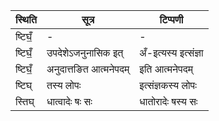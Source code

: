 | स्थिति | सूत्र | टिप्पणी |
| ----- | ------- | ------ |
| ष्टिघँ॒ | - | - |
| ष्टिघँ॒ | उपदेशेऽजनुनासिक इत् | अँ-इत्यस्य इत्संज्ञा |
| ष्टिघँ॒ | अनुदात्तङित आत्मनेपदम् | इति आत्मनेपदम् |
| ष्टिघ् | तस्य लोपः | इत्संज्ञकस्य लोपः |
| स्तिघ् | धात्वादेः षः सः | धातोरादेः षस्य सः |
